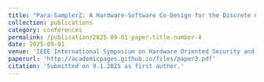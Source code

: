 ```yaml
---
title: "Para-SamplerZ: A Hardware-Software Co-Design for the Discrete Gaussian Sampling of Falcon"
collection: publications
category: conferences
permalink: /publication/2025-09-01-paper-title-number-4
date: 2025-09-01
venue: 'IEEE International Symposium on Hardware Oriented Security and Trust'
paperurl: 'http://academicpages.github.io/files/paper3.pdf'
citation: 'Submitted on 9.1.2025 as first author.'
---
```

